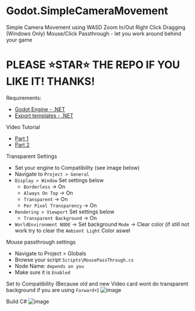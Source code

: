 # Godot.SimpleCameraMovement
Simple Camera Movement using WASD Zoom In/Out Right Click Dragging
(Windows Only) Mouse/Click Passthrough - let you work around behind your game

# PLEASE ⭐STAR⭐ THE REPO IF YOU LIKE IT! THANKS!

Requirements:
- [Godot Engine - .NET](https://github.com/godotengine/godot/releases/download/4.4-stable/Godot_v4.4-stable_win64.exe.zip)
- [Export templates - .NET](https://github.com/godotengine/godot/releases/download/4.4-stable/Godot_v4.4-stable_mono_export_templates.tpz)

Video Tutorial
- [Part 1](https://youtu.be/kbRINSeGkTQ)
- [Part 2](https://youtu.be/G_HGt1CcRRI)

Transparent Settings
- Set your engine to Compatibility (see image below)
- Navigate to `Project > General`
- `Display > Window` Set settings below
  - `Borderless` -> On
  - `Always On Top` -> On
  - `Transparent` -> On
  - `Per Pixel Transparency` -> On
- `Rendering > Viewport` Set settings below
  - `Transparent Background` -> On
- `WorldEnvironment NODE` -> Set background `Mode` -> Clear color (if still not work try to clear the `Ambient Light` Color aswel

Mouse passthrough settings
- Navigate to Project > Globals
- Browse your script `Scripts\MousePassThrough.cs`
- Node Name: `depends on you`
- Make sure it is `Enabled`

Set to Compatibility (Because old and new Video card wont do transparent background if you are using `Forward+`)
![image](https://github.com/user-attachments/assets/cf241b10-bd54-420a-8f00-8cc8f47246c7)

Build C# 
![image](https://github.com/user-attachments/assets/954540fd-f6a1-4a4f-aa31-32c0fab2d481)



